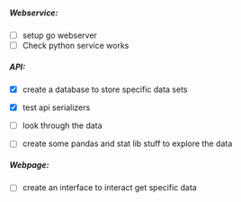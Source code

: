 
##### Webservice:
 - [ ] setup go webserver
 - [ ] Check python service works
#####  API:
 - [x] create a database to store specific data sets
 - [x] test api serializers
 - [ ] look through the data
 - [ ] create some pandas and stat lib stuff to explore the data


##### Webpage:
- [ ] create an interface to interact get specific data